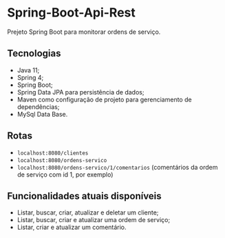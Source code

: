 # Spring-Boot-Api-Rest
Prejeto Spring Boot para monitorar ordens de serviço.

## Tecnologias
- Java 11;
- Spring 4;
- Spring Boot;
- Spring Data JPA para persistência de dados;
- Maven como configuração de projeto para gerenciamento de dependências;
- MySql Data Base.

## Rotas
- <code>localhost:8080/clientes</code>
- <code>localhost:8080/ordens-servico</code>
- <code>localhost:8080/ordens-servico/1/comentarios</code> (comentários da ordem de serviço com id 1, por exemplo)

## Funcionalidades atuais disponíveis
- Listar, buscar, criar, atualizar e deletar um cliente;
- Listar, buscar, criar e atualizar uma ordem de serviço;
- Listar, criar e atualizar um comentário.
